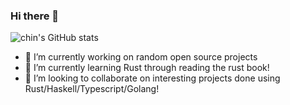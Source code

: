 ### Hi there 👋

![chin's GitHub stats](https://github-readme-stats.vercel.app/api?username=seaerchin&count_private=true&show_icons=true&theme=tokyonight)

- 🔭 I’m currently working on random open source projects
- 🌱 I’m currently learning Rust through reading the rust book!
- 👯 I’m looking to collaborate on interesting projects done using Rust/Haskell/Typescript/Golang!


<!--
**seaerchin/seaerchin** is a ✨ _special_ ✨ repository because its `README.md` (this file) appears on your GitHub profile.

Here are some ideas to get you started:

- 🔭 I’m currently working on ...
- 🌱 I’m currently learning ...
- 👯 I’m looking to collaborate on ...
- 🤔 I’m looking for help with ...
- 💬 Ask me about ...
- 📫 How to reach me: ...
- 😄 Pronouns: ...
- ⚡ Fun fact: ...
-->
